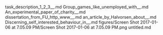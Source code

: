 task_description_1_2_3__.md
Group_games_like_unemployed_with__.md
An_experimental_paper_of_charity__.md
dissertation_from_FU_http_www__.md
an_article_by_Halvorsen_about__.md
Discerning_self_interested_behaviour_in__.md
figures/Screen Shot 2017-01-06 at 7.05.09 PM/Screen Shot 2017-01-06 at 7.05.09 PM.png
untitled.md
